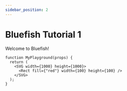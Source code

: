 ```yaml
---
sidebar_position: 2
---
```


# Bluefish Tutorial 1

Welcome to Bluefish!

```tsx live
function MyPlayground(props) {
  return (
    <SVG width={1000} height={1000}>
      <Rect fill={"red"} width={100} height={100} />
    </SVG>
  );
}
```
